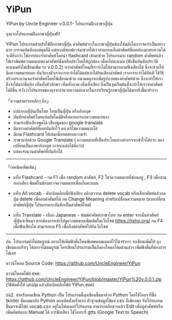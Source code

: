 # YiPun
YiPun by Uncle Engineer v.0.0.1- โปรแกรมฝึกภาษาญี่ปุ่น

ลุงแจกโปรแกรมฝึกภาษาญี่ปุ่นฟรี!

YiPun โปรแกรมสำหรับใช้ฝึกภาษาญี่ปุ่น คำศัพท์ต่างๆในภาษาญี่ปุ่นต้องใช้พลังในการจดจำเป็นอย่างมาก การจดบันทึกลงสมุดก็ดี แต่หากมีซอฟแวร์มาช่วยให้เราสามารถเก็บคำศัพท์ที่เคยท่องมาทบทวนได้จะดียิ่งกว่า ใช้การท่องจำคำศัพท์โดยนำ flashcard เข้ามาช่วย โปรแกรมจะ random คำศัพท์แล้วให้เราพิมพ์ความหมายของคำศัพท์นั้นหรือประโยคให้ถูกต้อง เพื่อเก็บคะแนน (ฟังชั่นบันทึกประวัติคะแนนยังไม่เขียนเพิ่ม รอ v.0.0.2) หากคำศัพท์ไหนที่เราจำไม่ได้สามารถกดฟังเสียงได้ ซึ่งจะช่วยให้นึกความหมายออก คันจิบางตัวเราอาจจะจำไม่ได้แต่หากได้ยินเสียงคำศัพท์ เราอาจจะจำได้ทันที ใช้วิธีสร้างกระบวนจดจำคำศัพท์โดยใช้เสียงมาช่วย อนาคตลุงจะเพิ่มรูปภาพของคำศัพท์ด้วย ซึ่งจะทำให้เรายิ่งจำได้มากขึ้นอีก เห็นทั้งตัวอักษร เห็นทั้งภาพ เห็นทั้งเสียง ซึ่งเป็นจุดเริ่มต้นที่จะทำให้เราจำคำศัพท์ได้ดีขึ้น หวังว่าโปรแกรมของลุงจะอำนวยความสะดวกในการเรียนรู้ภาษาญี่ปุ่นได้มากยิ่งขึ้นจร้าาาา

「ความสามารถหลักๆ คือ」

- แปลจากญี่ปุ่นเป็นไทย ไทยเป็นญี่ปุ่น หรืออังกฤษ
- บันทึกคำศัพท์โดยแปลอัตโนมัติหรือแบบกรอกความหมายเอง
- สามารถฟังเสียงพูดได้ เสียงพูดของ google translate
- มีตารางคำศัพท์ที่เคยบันทึกไว้ ลบ แก้ไขความหมายได้
- มีเกม Flashcard ให้เล่นเพื่อทดสอบความจำ
- ภาษาแปลด้วย Google Translate ( ความหมายที่เป็นประโยคบางคำอาจจะเข้าใจได้ยาก ลองเปลี่ยนเป็นภาษาอังกฤษ อาจจะแปลได้ดีกว่า)
- แสดงจำนวนคำศัพท์ที่บันทึกได้
-----------------------------------------
「เทคนิคเพิ่มเติม」
- แท็บ Flashcard - กด F1 เพื่อ random คำศัพท์, F2 โชว์ความหมายที่ซ่อนอยู่ , F3 เพื่ออ่านออกเสียง พิมพ์ในช่องตรวจความหมายเพื่อเก็บคะแนน

- แท็บ All vocab - ดับเบิลคลิกเพื่อฟังเสียง คลิกขวากด delete vocab หรือเลือกศัพท์แล้วกดปุ่ม delete เพื่อลบคำศัพท์ได้ กด Change Meaning สำหรับเปลี่ยนความหมาย (หากเปลี่ยนคำศัพท์ญี่ปุ่น โปรแกรมจะบันทึกเป็นคำศัพท์ใหม่)

- แท็บ Translate - เลือก Japanese - พิมพ์คำศัพท์ภาษาไทย กด enter จากนั้นคำศัพท์ญี่ปุ่นจะขึ้นมา หากต้องการเข้าไปดูความหมายเพิ่มเติมในเว็บไซต์ https://jisho.org/ กด F4 เพื่อฟังเสียงได้ สามารถกด F5 เพื่อลิ้งค์คำศัพท์ไปยังเว็บไซต์
-----------------------------------------
ปล. โปรแกรมยังไม่สมบูรณ์ อยากให้เพิ่มฟังชั่นไหนพิเศษคอมเมนท์ไว้ได้จร้าาาา จะเขียนเพิ่มให้ ลุงเขียนแบบรีบๆ โค้ดอาจไม่สมบูรณ์ ใครเขียนโปรแกรมเป็นก็ลองโหดลโค้ดด้านล่าง เพิ่มฟังชั่นที่ต้องการได้เลย

ดาวน์โหลด Source Code: https://github.com/UncleEngineer/YiPun

ดาวน์โหลดไฟล์ exe: https://github.com/UncleEngineer/YiPun/blob/master/YiPun%20v.0.0.1.zip (วิธีติดตั้งให้ unzip แล้วดับเบิลคลิกไฟล์ YiPun.exe)

ปล2. สำหรับคนเขียน Python เป็น โปรแกรมนี้ลุงเขียนขึ้นมาด้วย Python โดยใช้ไลบรารี่ชื่อ tkinter ที่แถมมากับ Python ตอนติดตั้งครั้งแรก ตัวฐานข้อมูลใช้แค่ csv ก็เพียงพอ รันโปรแกรมขึ้นมาจะมีไฟล์ vocab.csv อยู่ในโฟลเดอร์โปรแกรม สามารถคลิกขวาแล้ว Edit เพื่อดูคำศัพท์หรือเพิ่มศัพท์แบบ Manual ได้ การฟังเสียง ใช้ไลบรารี่ gtts (Google Text to Speech) 
